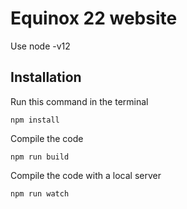 # Equinox 22 website
Use node -v12

## Installation
Run this command in the terminal
```
npm install
```

Compile the code
```
npm run build
```

Compile the code with a local server
```
npm run watch
```
